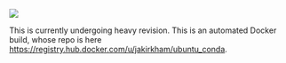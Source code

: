 [![](https://badge.imagelayers.io/jakirkham/ubuntu_conda:latest.svg)](https://imagelayers.io/?images=jakirkham/ubuntu_conda:latest 'Get your own badge on imagelayers.io')

This is currently undergoing heavy revision. This is an automated Docker build, whose repo is here <https://registry.hub.docker.com/u/jakirkham/ubuntu_conda>.
